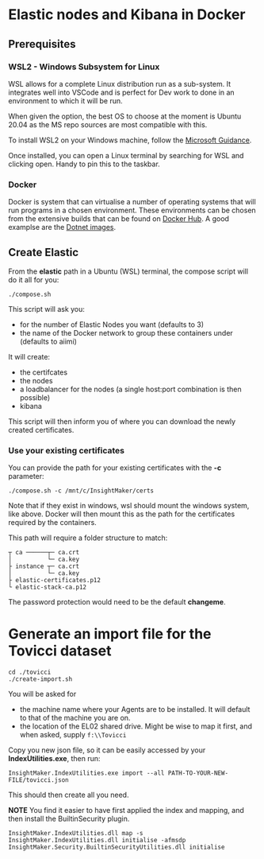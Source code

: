 # Elastic nodes and Kibana in Docker

## Prerequisites

### WSL2 - **Windows Subsystem for Linux**

WSL allows for a complete Linux distribution run as a sub-system. It integrates well into VSCode and is perfect for Dev work to done in an environment to which it will be run.

When given the option, the best OS to choose at the moment is Ubuntu 20.04 as the MS repo sources are most compatible with this.

To install WSL2 on your Windows machine, follow the [Microsoft Guidance](https://docs.microsoft.com/en-us/windows/wsl/install).

Once installed, you can open a Linux terminal by searching for WSL and clicking open. Handy to pin this to the taskbar.

### Docker

Docker is system that can virtualise a number of operating systems that will run programs in a chosen environment. These environments can be chosen from the extensive builds that can be found on [Docker Hub](https://hub.docker.com/). A good examplse are the [Dotnet images](https://hub.docker.com/_/microsoft-dotnet-core).

## Create Elastic

From the **elastic** path in a Ubuntu (WSL) terminal, the compose script will do it all for you:

```
./compose.sh
```

This script will ask you:
 - for the number of Elastic Nodes you want (defaults to 3)
 - the name of the Docker network to group these containers under (defaults to aiimi)

 It will create:
  - the certifcates
  - the nodes
  - a loadbalancer for the nodes (a single host:port combination is then possible)
  - kibana

This script will then inform you of where you can download the newly created certificates.

### Use your existing certificates

You can provide the path for your existing certificates with the **-c** parameter:
```
./compose.sh -c /mnt/c/InsightMaker/certs
```
Note that if they exist in windows, wsl should mount the windows system, like above. Docker will then mount this as the path for the certificates required by the containers.

This path will require a folder structure to match:
```
┬ ca ──────┬─ ca.crt
│          └─ ca.key
├ instance ┬─ ca.crt
│          └─ ca.key
├ elastic-certificates.p12
└ elastic-stack-ca.p12
```
The password protection would need to be the default **changeme**.

# Generate an import file for the Tovicci dataset

```
cd ./tovicci
./create-import.sh
```

You will be asked for
- the machine name where your Agents are to be installed. It will default to that of the machine you are on.
- the location of the EL02 shared drive. Might be wise to map it first, and when asked, supply ```f:\\Tovicci```

Copy you new json file, so it can be easily accessed by your **IndexUtilities.exe**, then run:
```
InsightMaker.IndexUtilities.exe import --all PATH-TO-YOUR-NEW-FILE/tovicci.json
```

This should then create all you need.

**NOTE** You find it easier to have first applied the index and mapping, and then install the BuiltinSecurity plugin.
```
InsightMaker.IndexUtilities.dll map -s
InsightMaker.IndexUtilities.dll initialise -afmsdp
InsightMaker.Security.BuiltinSecurityUtilities.dll initialise
```